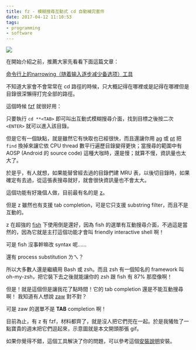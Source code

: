 ```yaml
---
title: fz - 模糊搜尋互動式 cd 自動補完套件
date: 2017-04-12 11:10:53
tags:
- programming
- software
---
```


![](https://raw.githubusercontent.com/changyuheng/fz/master/fz-demo.gif)

<!-- more -->

在開始介紹之前，推薦大家先看看下面這篇文章：

[命令行上的narrowing（随着输入逐步减少备选项）工具](http://www.cnblogs.com/bamanzi/p/cli-narrowing-tools.html)

不知道大家會不會常常在 cd 路徑的時候，只大概記得在哪裡或是記得在哪裡但是目錄很深懶得打完全部的路徑。

這個時候 [fzf](命令行上的narrowing（随着输入逐步减少备选项）工具) 就很好用：

只要執行 `cd **<TAB>` 即可叫出互動式模糊搜尋介面，找到目標之後按二次 `<ENTER>` 就可以進入該目錄。

但是它有一個缺點，就是雖然它有快取也已經很快，而且還讓你用 [ag](https://github.com/ggreer/the_silver_searcher)  或 [pt](https://github.com/monochromegane/the_platinum_searcher) 把 `find` 換掉來讓它依 CPU thread 數平行遍歷目錄變得更快；當搜尋的範圍中有 AOSP (Android 的 source code) 這種大咖時，還是慢；就算不慢，資訊量也太大了。

於是乎，有人就想，如果能替曾經去過的目錄們建 MRU 表，以後切目錄時，如果確定有去過，從這張表搜尋就好，就會很快資訊量也不會太大。

這個功能有好幾個人做，目前最有名的是 [z](https://github.com/rupa/z)。

但是 z 雖然也有支援 tab completion，可是它只支援 substring filter，而且不是互動的。

z 在超強的 [fish](https://github.com/fish-shell/fish-shell) 下使用倒是還好，因為 fish 的選單有互動搜尋介面，不過這是當然的，因為它就是主打這個功能才會叫 friendly interactive shell 啊！

可是 fish 沒事幹嘛改 syntax 呢……

還有 process substitution ㄌㄟ？

所以大多數人還是繼續用 Bash 或 zsh。而且 zsh 有一個知名的 framework 叫 oh-my-zsh，把它裝下去之後就能讓你的 zsh 跟 fish 有 87% 那麼像啊！

但是！就是這個但是讓我花了點時間！它的 tab completion 還是不能互動搜尋啊！
我知道有人想說 [zaw](https://github.com/zsh-users/zaw) 對不對？

可是 zaw 的選單不是 **TAB** completion 啊！

目前為止，有 z 有 fzf，材料都齊了，就是沒人把它們兜在一起。於是我犧牲了一點寶貴的週末把它們逗起來，示意圖就是本文開頭那張 gif。

如果你覺得不錯，這個工具解決了你的問題，可以參考這個[安裝說明](https://github.com/changyuheng/fz/blob/master/README-zh.md)安裝。
